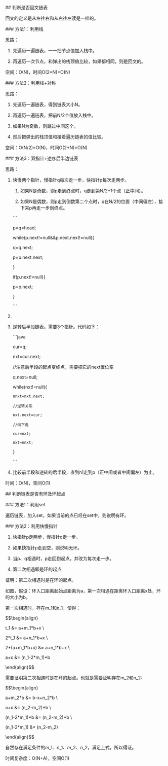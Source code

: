 \#\# 判断是否回文链表



回文的定义是从左往右和从右往左读是一样的。



\#\#\# 方法1：利用栈



思路：



1. 先遍历一遍链表，一一把节点值加入栈中。

2. 再遍历一次节点，和弹出的栈顶值比较，如果都相同，则是回文的。



空间：O\(N\)，时间O\(2\*N\)=O\(N\)



\#\#\# 方法2：利用栈+对称



思路：



1. 先遍历一遍链表，得到链表大小N。

2. 再遍历一遍链表，把前N/2个值放入栈中。

3. 如果N为奇数，则跳过中间这个。

4. 然后把弹出的栈顶值和接着遍历链表的值比较。



空间：O\(N/2\)=O\(N\)，时间O\(2\*N\)=O\(N\)



\#\#\# 方法3：双指针+逆序后半边链表



思路：



1. 快慢两个指针，慢指针q每次走一步，快指针p每次走两步。



   1. 如果N是奇数，则p走到终点时，q走到第N/2+1个点（正中间）。

   2. 如果N是偶数，则p走到倒数第二个点时，q在N/2的位置（中间偏左），接下来p再走一步到终点。



   \`\`\`

   p=q=head;

   while\(p.next!=null&&p.next.next!=null\){

   	q=q.next;

   	p=p.next.next;

   }

   if\(p.next!=null\){

   	p=p.next;

   }

   \`\`\`



   



2. 



2. 逆转后半段链表。需要3个指针。代码如下：



   \`\`\`java

   cur=q;

   nxt=cur.next;

   //注意后半段的起点变终点，需要把它的next置位空

   q.next=null;

   while\(nxt!=null\){

       nnxt=nxt.next;

       //逆转关系

       nxt.next=cur;

       //向下走

       cur=nxt;

       nxt=nnxt;

   }

   \`\`\`



   



3. 比较前半段和逆转的后半段，直到n1走到p（正中间或者中间偏左）为止。



时间：O\(N\)，空间O\(1\)



\#\# 判断链表是否有环及环起点



\#\#\# 方法1：利用set



遍历链表，加入set，如果当前的点已经在set中，则说明有环。



\#\#\# 方法2：利用快慢指针



1. 快指针p走两步，慢指针q走一步。



2. 如果快指针p走到空，则说明无环。

3. 当p、q相遇时，p走回到起点，并改为每次走一步。

4. 第二次相遇即是环的起点



证明：第二次相遇时是在环的起点。



如图，假设：环入口距离起始点距离为a，第一次相遇在距离环入口距离x处，环的大小为b。







第一次相遇时，存在$m\_1$和$n\_1$，使得：



$$\begin{align}

t\_1 &= a+m\_1\*b+x \\

2\*t\_1 &= a+n\_1\*b+x  \\

2\*\(a+m\_1\*b+x\) &= a+n\_1\*b+x \\

a+x &= \(n\_1-2\*m\_1\)\*b

\end{align}$$



需要证明第二次相遇时是在环的起点。也就是需要证明存在m\_2和n\_2:



$$\begin{align}

a+m\_2\*b &= b-x+n\_2\*b \\

a+x &= \(n\_2-m\_2\)\*b \\

\(n\_1-2\*m\_1\)\*b &= \(n\_2-m\_2\)\*b \\

\(n\_1-2\*m\_1\) &= \(n\_2-m\_2\)

\end{align}$$



自然存在满足条件的$m\_1$、$n\_1$、$m\_2$、$n\_2$，满足上式，所以得证。



时间复杂度：O\(N+A\)，空间O\(1\)

